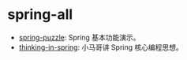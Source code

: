# spring-all

- [spring-puzzle](spring-puzzle): Spring 基本功能演示。
- [thinking-in-spring](thinking-in-spring): 小马哥讲 Spring 核心编程思想。